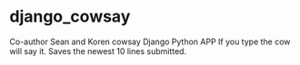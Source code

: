 # django_cowsay
Co-author Sean and Koren
cowsay Django Python APP
If you type the cow will say it.
Saves the newest 10 lines submitted. 
